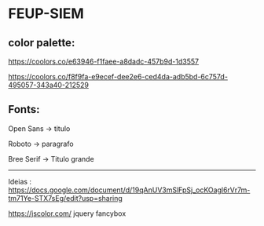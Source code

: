 # FEUP-SIEM

## color palette:

https://coolors.co/e63946-f1faee-a8dadc-457b9d-1d3557

https://coolors.co/f8f9fa-e9ecef-dee2e6-ced4da-adb5bd-6c757d-495057-343a40-212529

## Fonts:

Open Sans -> titulo

Roboto -> paragrafo

Bree Serif -> Titulo grande

----------------

Ideias : https://docs.google.com/document/d/19qAnUV3mSlFpSj_ocKOagl6rVr7m-tm71Ye-STX7sEg/edit?usp=sharing


https://jscolor.com/
jquery fancybox
